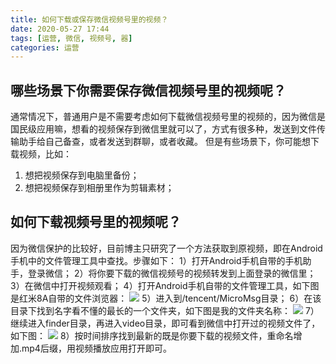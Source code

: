 ```yaml
---
title: 如何下载或保存微信视频号里的视频？
date: 2020-05-27 17:44
tags: [运营, 微信, 视频号, 器]
categories: 运营
---
```

## 哪些场景下你需要保存微信视频号里的视频呢？
通常情况下，普通用户是不需要考虑如何下载微信视频号里的视频的，因为微信是国民级应用嘛，想看的视频保存到微信里就可以了，方式有很多种，发送到文件传输助手给自己备查，或者发送到群聊，或者收藏。
但是有些场景下，你可能想下载视频，比如：
1. 想把视频保存到电脑里备份；
2. 想把视频保存到相册里作为剪辑素材；

## 如何下载视频号里的视频呢？
因为微信保护的比较好，目前博主只研究了一个方法获取到原视频，即在Android手机中的文件管理工具中查找。步骤如下：
1）打开Android手机自带的手机助手，登录微信；
2）将你要下载的微信视频号的视频转发到上面登录的微信里；
3）在微信中打开视频观看；
4）打开Android手机自带的文件管理工具，如下图是红米8A自带的文件浏览器：
![](http://image.onlyfew.cn/bitcron/20200527181231.png)
5）进入到/tencent/MicroMsg目录；
6）在该目录下找到名字看不懂的最长的一个文件夹，如下图是我的文件夹名称：
![](http://image.onlyfew.cn/bitcron/20200527180857.png)
7）继续进入finder目录，再进入video目录，即可看到微信中打开过的视频文件了，如下图：
![](http://image.onlyfew.cn/bitcron/20200527180928.png)
8）按时间排序找到最新的既是你要下载的视频文件，重命名增加.mp4后缀，用视频播放应用打开即可。